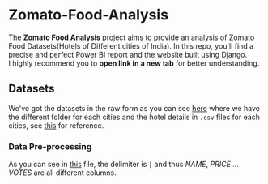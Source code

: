 # Zomato-Food-Analysis
The **Zomato Food Analysis** project aims to provide an analysis of Zomato Food Datasets(Hotels of Different cities of India). In this repo, you'll find a precise and perfect Power BI report and the website built using Django.  
I highly recommend you to **open link in a new tab** for better understanding.

## Datasets
We've got the datasets in the raw form as you can see [here](Datasets/Raw-Datasets) where we have the different folder for each cities and the hotel details in `.csv` files for each cities, see [this](Datasets/Raw-Datasets/Ahmedabad) for reference.

 ### Data Pre-processing
 As you can see in [this](Datasets/Raw-Datasets/Ahmedabad/1-Ahmedabadhotels.csv) file, the delimiter is `|` and thus *NAME*, *PRICE* ... *VOTES* are all different columns. 
